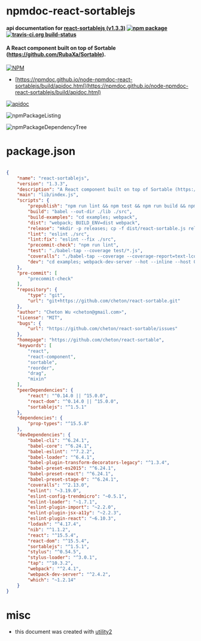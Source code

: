 # npmdoc-react-sortablejs

#### api documentation for  [react-sortablejs (v1.3.3)](https://github.com/cheton/react-sortable)  [![npm package](https://img.shields.io/npm/v/npmdoc-react-sortablejs.svg?style=flat-square)](https://www.npmjs.org/package/npmdoc-react-sortablejs) [![travis-ci.org build-status](https://api.travis-ci.org/npmdoc/node-npmdoc-react-sortablejs.svg)](https://travis-ci.org/npmdoc/node-npmdoc-react-sortablejs)

#### A React component built on top of Sortable (https://github.com/RubaXa/Sortable).

[![NPM](https://nodei.co/npm/react-sortablejs.png?downloads=true&downloadRank=true&stars=true)](https://www.npmjs.com/package/react-sortablejs)

- [https://npmdoc.github.io/node-npmdoc-react-sortablejs/build/apidoc.html](https://npmdoc.github.io/node-npmdoc-react-sortablejs/build/apidoc.html)

[![apidoc](https://npmdoc.github.io/node-npmdoc-react-sortablejs/build/screenCapture.buildCi.browser.%252Ftmp%252Fbuild%252Fapidoc.html.png)](https://npmdoc.github.io/node-npmdoc-react-sortablejs/build/apidoc.html)

![npmPackageListing](https://npmdoc.github.io/node-npmdoc-react-sortablejs/build/screenCapture.npmPackageListing.svg)

![npmPackageDependencyTree](https://npmdoc.github.io/node-npmdoc-react-sortablejs/build/screenCapture.npmPackageDependencyTree.svg)



# package.json

```json

{
    "name": "react-sortablejs",
    "version": "1.3.3",
    "description": "A React component built on top of Sortable (https://github.com/RubaXa/Sortable).",
    "main": "lib/index.js",
    "scripts": {
        "prepublish": "npm run lint && npm test && npm run build && npm run dist && npm run build-examples && npm run release",
        "build": "babel --out-dir ./lib ./src",
        "build-examples": "cd examples; webpack",
        "dist": "webpack; BUILD_ENV=dist webpack",
        "release": "mkdir -p releases; cp -f dist/react-sortable.js releases/react-sortable-${npm_package_version}.js; cp -f dist/react-sortable.min.js releases/react-sortable-${npm_package_version}.min.js",
        "lint": "eslint ./src",
        "lint:fix": "eslint --fix ./src",
        "precommit-check": "npm run lint",
        "test": "./babel-tap --coverage test/*.js",
        "coveralls": "./babel-tap --coverage --coverage-report=text-lcov test/*.js | node_modules/.bin/coveralls",
        "dev": "cd examples; webpack-dev-server --hot --inline --host 0.0.0.0 --port 8000 --content-base ../docs"
    },
    "pre-commit": [
        "precommit-check"
    ],
    "repository": {
        "type": "git",
        "url": "git+https://github.com/cheton/react-sortable.git"
    },
    "author": "Cheton Wu <cheton@gmail.com>",
    "license": "MIT",
    "bugs": {
        "url": "https://github.com/cheton/react-sortable/issues"
    },
    "homepage": "https://github.com/cheton/react-sortable",
    "keywords": [
        "react",
        "react-component",
        "sortable",
        "reorder",
        "drag",
        "mixin"
    ],
    "peerDependencies": {
        "react": "^0.14.0 || ^15.0.0",
        "react-dom": "^0.14.0 || ^15.0.0",
        "sortablejs": "^1.5.1"
    },
    "dependencies": {
        "prop-types": "^15.5.8"
    },
    "devDependencies": {
        "babel-cli": "^6.24.1",
        "babel-core": "^6.24.1",
        "babel-eslint": "^7.2.2",
        "babel-loader": "^6.4.1",
        "babel-plugin-transform-decorators-legacy": "^1.3.4",
        "babel-preset-es2015": "^6.24.1",
        "babel-preset-react": "^6.24.1",
        "babel-preset-stage-0": "^6.24.1",
        "coveralls": "^2.13.0",
        "eslint": "~3.19.0",
        "eslint-config-trendmicro": "~0.5.1",
        "eslint-loader": "~1.7.1",
        "eslint-plugin-import": "~2.2.0",
        "eslint-plugin-jsx-a11y": "~2.2.3",
        "eslint-plugin-react": "~6.10.3",
        "lodash": "^4.17.4",
        "nib": "^1.1.2",
        "react": "^15.5.4",
        "react-dom": "^15.5.4",
        "sortablejs": "^1.5.1",
        "stylus": "^0.54.5",
        "stylus-loader": "^3.0.1",
        "tap": "^10.3.2",
        "webpack": "^2.4.1",
        "webpack-dev-server": "^2.4.2",
        "which": "~1.2.14"
    }
}
```



# misc
- this document was created with [utility2](https://github.com/kaizhu256/node-utility2)

